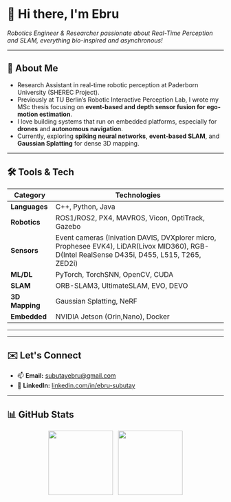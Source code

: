 # 👋 Hi there, I'm **Ebru**  
*Robotics Engineer & Researcher passionate about Real-Time Perception and SLAM, everything bio-inspired and asynchronous!*

---

## 🌱 About Me  
- Research Assistant in real-time robotic perception at Paderborn University (SHEREC Project).  
- Previously at TU Berlin’s Robotic Interactive Perception Lab, I wrote my MSc thesis focusing on **event-based and depth sensor fusion for ego-motion estimation**.  
- I love building systems that run on embedded platforms, especially for **drones** and **autonomous navigation**.  
- Currently, exploring **spiking neural networks**, **event-based SLAM**, and **Gaussian Splatting** for dense 3D mapping.

---

## 🛠️ Tools & Tech

| Category         | Technologies |
|------------------|--------------|
| **Languages**    | C++, Python, Java |
| **Robotics**     | ROS1/ROS2, PX4, MAVROS, Vicon, OptiTrack, Gazebo |
| **Sensors**      | Event cameras (Inivation DAVIS, DVXplorer micro, Prophesee EVK4), LiDAR(Livox MID360), RGB-D(Intel RealSense D435i, D455, L515, T265, ZED2i) |
| **ML/DL**        | PyTorch, TorchSNN, OpenCV, CUDA |
| **SLAM**         | ORB-SLAM3, UltimateSLAM, EVO, DEVO |
| **3D Mapping**   | Gaussian Splatting, NeRF |
| **Embedded**     | NVIDIA Jetson (Orin,Nano), Docker |

---



---

## ✉️ Let's Connect  
- 📫 **Email:** subutayebru@gmail.com  
- 🔗 **LinkedIn:** [linkedin.com/in/ebru-subutay](https://linkedin.com/in/ebru-subutay)  

---

## 📊 GitHub Stats

<p align="center">
  <img height="150" src="https://github-readme-stats.vercel.app/api?username=subutayebru&show_icons=true&theme=tokyonight"/>
  &nbsp;
  <img height="150" src="https://github-readme-stats.vercel.app/api/top-langs/?username=subutayebru&layout=compact&theme=tokyonight"/>
</p>


